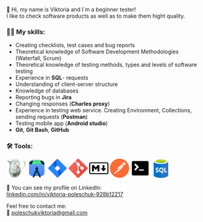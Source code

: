 :wave: Hi, my name is Viktoria and I`m a beginner tester!  
I like to check software products as well as to make them hight quality.

### :woman_technologist: My skills:  
-	Creating checklists, test cases and bug reports  
-	Theoretical knowledge of Software Development Methodologies (Waterfall, Scrum)  
-	Theoretical knowledge of testing methods, types and levels of software testing  
-	Experience in **SQL**- requests  
-	Understanding of client-server structure  
-	Knowledge of databases  
-	Reporting bugs in **Jira**  
-	Changing responses (**Charles proxy**)  
-	Experience in testing web service. Creating Environment, Collections, sending requests (**Postman**)  
-	Testing mobile app (**Android studio**)    
-	**Git**, **Git Bash**, **GitHub**    

### :hammer_and_wrench: Tools:  
<p>
  <img src="https://github.com/poleschukviktoria/poleschukviktoria/blob/main/icon/Charles_icon.png" width="50" title="Charles proxy">
  <img src="https://github.com/poleschukviktoria/poleschukviktoria/blob/main/icon/android_studio_alt_macos_bigsur_icon_190394.png" width="50" title="Android studio">
  <img src="https://github.com/poleschukviktoria/poleschukviktoria/blob/main/icon/atlassian_jira_logo_icon_170511.png" width="50" title="Jira">
  <img src="https://github.com/poleschukviktoria/poleschukviktoria/blob/main/icon/git_icon.png" width="50" title="Git">
  <img src="https://github.com/poleschukviktoria/poleschukviktoria/blob/main/icon/md_icon.png" width="50" title="Markdown">
  <img src="https://github.com/poleschukviktoria/poleschukviktoria/blob/main/icon/postman_icon%2022.35.53.png" width="50" title="Postman">
  <img src="https://github.com/poleschukviktoria/poleschukviktoria/blob/main/icon/terminal_icon.png" width="50" title="Terminal">
  <img src="https://github.com/poleschukviktoria/poleschukviktoria/blob/main/icon/sql.png" width="50" title="SQL">
</p>
             
:eyes: You can see my profile on LinkedIn:    
[linkedin.com/in/viktoria-poleschuk-928b12217](https://www.linkedin.com/in/viktoria-poleschuk-928b12217/)

Feel free to contact me:   
:email: poleschukviktoria@gmail.com
